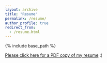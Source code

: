 ```yaml
---
layout: archive
title: "Resume"
permalink: /resume/
author_profile: true
redirect_from:
  - /resume.html
---
```


{% include base_path %}

[Please click here for a PDF copy of my resume](https://kagood.github.io/files/KaylaGood_Resume_2025.pdf) :)
